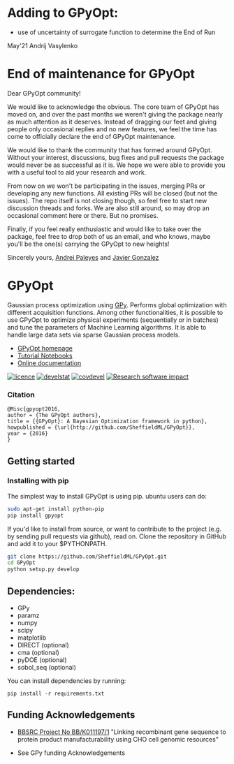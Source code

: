 # Adding to GPyOpt: 

- use of uncertainty of surrogate function to determine the End of Run

May'21
Andrij Vasylenko 

# End of maintenance for GPyOpt

Dear GPyOpt community!

We would like to acknowledge the obvious. The core team of GPyOpt has moved on, and over the past months we weren't giving the package nearly as much attention as it deserves. Instead of dragging our feet and giving people only occasional replies and no new features, we feel the time has come to officially declare the end of GPyOpt maintenance.

We would like to thank the community that has formed around GPyOpt. Without your interest, discussions, bug fixes and pull requests the package would never be as successful as it is. We hope we were able to provide you with a useful tool to aid your research and work.

From now on we won't be participating in the issues, merging PRs or developing any new functions. All existing PRs will be closed (but not the issues). The repo itself is not closing though, so feel free to start new discussion threads and forks. We are also still around, so may drop an occasional comment here or there. But no promises.

Finally, if you feel really enthusiastic and would like to take over the package, feel free to drop both of us an email, and who knows, maybe you'll be the one(s) carrying the GPyOpt to new heights!

Sincerely yours,
[Andrei Paleyes](https://paleyes.info/) and [Javier Gonzalez](https://javiergonzalezh.github.io/)


# GPyOpt

Gaussian process optimization using [GPy](http://sheffieldml.github.io/GPy/). Performs global optimization with different acquisition functions. Among other functionalities, it is possible to use GPyOpt to optimize physical experiments (sequentially or in batches) and tune the parameters of Machine Learning algorithms. It is able to handle large data sets via sparse Gaussian process models.

* [GPyOpt homepage](http://sheffieldml.github.io/GPyOpt/)
* [Tutorial Notebooks](http://nbviewer.ipython.org/github/SheffieldML/GPyOpt/blob/master/manual/index.ipynb)
* [Online documentation](http://gpyopt.readthedocs.io/)

[![licence](https://img.shields.io/badge/licence-BSD-blue.svg)](http://opensource.org/licenses/BSD-3-Clause)  [![develstat](https://travis-ci.org/SheffieldML/GPyOpt.svg?branch=master)](https://travis-ci.org/SheffieldML/GPyOpt) [![covdevel](http://codecov.io/github/SheffieldML/GPyOpt/coverage.svg?branch=master)](http://codecov.io/github/SheffieldML/GPyOpt?branch=master) [![Research software impact](http://depsy.org/api/package/pypi/GPyOpt/badge.svg)](http://depsy.org/package/python/GPyOpt)

### Citation

```
@Misc{gpyopt2016,
author = {The GPyOpt authors},
title = {{GPyOpt}: A Bayesian Optimization framework in python},
howpublished = {\url{http://github.com/SheffieldML/GPyOpt}},
year = {2016}
}
```

## Getting started

### Installing with pip

The simplest way to install GPyOpt is using pip. ubuntu users can do:

```bash
sudo apt-get install python-pip
pip install gpyopt
```

If you'd like to install from source, or want to contribute to the project (e.g. by sending pull requests via github), read on. Clone the repository in GitHub and add it to your $PYTHONPATH.

```bash
git clone https://github.com/SheffieldML/GPyOpt.git
cd GPyOpt
python setup.py develop
```

## Dependencies:

  - GPy
  - paramz
  - numpy
  - scipy
  - matplotlib
  - DIRECT (optional)
  - cma (optional)
  - pyDOE (optional)
  - sobol_seq (optional)

You can install dependencies by running:
```
pip install -r requirements.txt
```


##  Funding Acknowledgements

* [BBSRC Project No BB/K011197/1](http://staffwww.dcs.shef.ac.uk/people/N.Lawrence/projects/recombinant/) "Linking recombinant gene sequence to protein product manufacturability using CHO cell genomic resources"

* See GPy funding Acknowledgements
